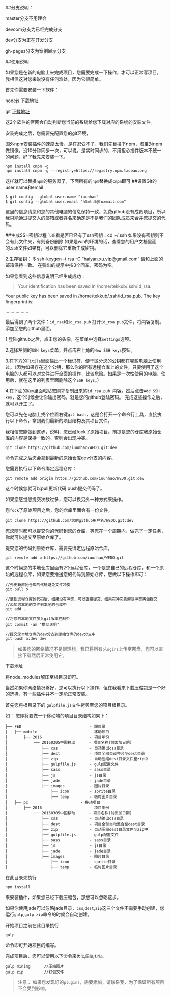 ##分支说明：
>
  master分支不用理会
>  
  devcom分支为已经完成分支
>  
  dev分支为正在开发分支
>  
  gh-pages分支为案例展示分支

##使用说明

如果您是在新的电脑上来完成项目，您需要完成一下操作，才可以正常写项目， 我相信这对您来说没有任何难处，因为它很简单。

首先你需要安装一下软件：

nodejs [下载地址](https://nodejs.org/en/)

git [下载地址](http://git-scm.com/download/)

这2个软件的官网会自动判断您当前的系统给您下载对应的系统的安装文件。

安装完成之后，您需要先配置您的git环境，

国外npm安装插件的速度太慢，是在忍受不了，我们先替换下npm，淘宝对npm做镜像，没10分钟同步一次，可以说，是实时同步的，不用担心插件版本不统一的问题，好了我先来安装一下。

```
npm install cnpm -g
npm install cnpm -g --registry=https://registry.npm.taobao.org
```
这样就可以替换`npm`的服务器了，下面所有的`npm`替换成`cnpm`即可
##设置Git的user name和email

```
$ git config --global user.name "iuunhao"
$ git config --global user.email "html.5@foxmail.com"
```

这里的信息请您和您的其他电脑的信息保持一致，免费github没有成员项目，所以我只能通过提交人的邮箱或者姓名来确定是不是我们的团队成员来合并您提交的代码。


##生成SSH密钥过程
1.查看是否已经有了ssh密钥：cd ~/.ssh
如果没有密钥则不会有此文件夹，有则备份删除
如果是win的环境的话，查看您的用户文档里面的.ssh文件如果有，可以删除它重新生成密钥。

2.生存密钥：
$ ssh-keygen -t rsa -C “haiyan.xu.vip@gmail.com”
请和上面的邮箱保持一致。
在弹出的提示中按3个回车，密码为空。

如果您看到这些信息说明已经生成成功：

>Your identification has been saved in /home/tekkub/.ssh/id_rsa.
>
Your public key has been saved in /home/tekkub/.ssh/id_rsa.pub.
The key fingerprint is:
>
………………

最后得到了两个文件：`id_rsa`和`id_rsa.pub`
打开`id_rsa.pub`文件，将内容复制。
添加至您的github里面。

1.登陆github之后，点击您的头像，在菜单中选择`settings`选项。

2.选择左侧的`SSH keys`菜单，并点击右上角的`New SSH keys`按钮。

3.在下方的`Titile`里面输出一个标识符，便于区分您的公钥都在哪些电脑上使用过。（因为如果存在这个公钥，那么你的所有远程仓库上的文件，只要使用了这个电脑的人都可以对文件进行全面的操作，比较危险。如果是一次性使用的电脑，使用后，就在这里的列表里面删除这个`SSH keys`。）

4.在下面的`Key`里面粘贴您刚才复制出来的`id_rsa.pub `内容。然后点击`Add SSH key`，这个时候会让你输出密码，就是您的github登陆密码。
完成这些操作之后，就可以开工了。

您可以先在电脑上找个位置右键`git bash`，这是会打开一个命令行工具，直接执行以下命令，拿到我们最新的项目结构及其项目文件。

我相信您能做到这步，说明，您已经fock了原始项目。前提是您的仓库我原始仓库的内容是保持一致的。否则会出现冲突。

```
git clone https://github.com/iuunhao/WEDO.git:dev
```
命令完成之后您会拿到最新的原始仓库dev分支的内容。

您需要执行以下命令绑定远程仓库：

```
git remote add origin https://github.com/iuunhao/WEDO.git:dev
```

这个时候您就可以pull更新代码 push提交代码了。

如果您感觉您提交次数过多，您可以换另外一种方式来操作。

您`fock`了原始项目之后，您的仓库里面会有一份文件，

```
git clone https://github.com/您的github用户名/WEDO.git:dev
```
您您随时都可以提交你的代码到您的仓库，等您在一个周期内，做完了一定任务，你就可以提交至原始仓库了。

提交您的代码到原始仓库，需要先绑定远程原始仓库，

```
git remote add o https://github.com/iuunhao/WEDO.git
```

这个时候您的本地仓库里面有2个远程仓库，一个是您自己的远程仓库，和一个原始的远程仓库，如果您要推送您的代码到原始仓库，您做以下操作即可：

```
//先更新原始仓库的代码避免文件冲突
git pull o

//拿到远程仓库的代码后，如果没有冲突，可以直接提交，如果有冲突先解决冲突再做提交
//添加您本地的文件到本地的仓库中
git add .

//将您的本地文件加入git版本控制中
git commit -am "提交说明"

//提交您本地仓库的dev分支到原始仓库的dev分支中
git push o:dev dev
```


>如果您的网络情况不是很理想，我已将所有`plugins`上传至网盘，您可以直接下载然后正常使用它。

[下载地址](http://pan.baidu.com/s/1gdZoZQj)

将node_modules解压至根目录即可。

当然如果你网络情况够好，您可以执行以下操作，但在我看来下载压缩包是一个好的选择，有一些插件并不一定能正常安装。

首先您将根目录下的 `gulpfile.js`文件拷贝至您的项目根目录。

如： 您即将要做一个移动端的项目目录结构如果下：

    ├── FED                              - 跟目录
    │   ├── mobile                       - 移动项目
    │       ├── 2016                     - 项目年份
    │           ├── 20160305中国移动      - 项目名称(前面加日期)
    │               ├── css              - 自动输出css目录
    │               ├── dest             - 项目全部自动整合至dest目录
    │               ├── zip              - 自动压缩dest目录文件至zip中
    │               ├── gulpfile.js      - gulp配置文件
    │               ├── sass             - sass目录
    │               ├── js               - js目录
    │               ├── jade             - jade目录
    │               ├── images           - 图片目录
    │                   ├── icon         - sprite目录
    │                   ├── temp         - 临时图片目录
    │   ├── pc                       - 移动项目
    │       ├── 2016                     - 项目年份
    │           ├── 20160305中国移动      - 项目名称(前面加日期)
    │               ├── css              - 自动输出css目录
    │               ├── dest             - 项目全部自动整合至dest目录
    │               ├── zip              - 自动压缩dest目录文件至zip中
    │               ├── gulpfile.js      - gulp配置文件
    │               ├── sass             - sass目录
    │               ├── js               - js目录
    │               ├── jade             - jade目录
    │               ├── images           - 图片目录
    │                   ├── icon         - sprite目录
    │                   ├── temp         - 临时图片目录


在此目录先执行

```
npm install
```

来安装插件，如果您已经下载压缩包，那您可以忽略这步。

如果你使用jade可以忽略jade目录，`css`,`dest`,`zip`这三个文件不需要手动创建，您运行`gulp`,`gulp zip`命令的时候会自动创建。

开始项目之前在此目录执行

```
gulp
```

命令即可开始项目的编写。

完成项目后，您可以使用以下命令来`优化`,`压缩`,`打包`。

```
gulp minimg      //压缩图片
gulp zip         //打包文件
```


>注意： 如果您发现好的`plugins`，需要添加，请联系我，为了保证所有项目不会受到影响。





